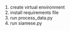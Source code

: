1. create virtual environment 
2. install requirements file
3. run process_data.py
4. run siamese.py
   
